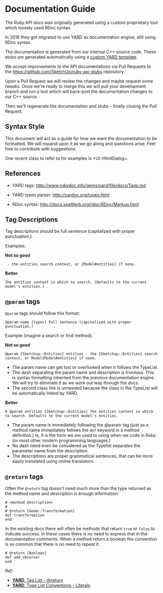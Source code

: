 # Documentation Guide

The Ruby API docs was originally generated using a custom proprietary tool which loosely used RDoc syntax.

In 2016 they got migrated to use YARD as documentation engine, still using RDoc syntax.

The documentation is generated from our internal C++ source code. These stubs are generated automatically using a [custom YARD template](https://github.com/SketchUp/sketchup-yard-template).

We accept improvements to the API documentations via Pull Requests to the https://github.com/SketchUp/ruby-api-stubs repository.

Upon a Pull Request we will review the changes and maybe request some tweaks. Once we're ready to merge this we will pull your development branch and run a tool which will back-port the documentation changes to our C++ source.

Then we'll regenerate the documentation and stubs - finally closing the Pull Request.

## Syntax Style

This document will act as a guide for how we want the documentation to be formatted. We will expand upon it as we go along and questions arise. Feel free to contribute with suggestions.

One recent class to refer to for examples is +UI::HtmlDialog+.

## References

- YARD tags: http://www.rubydoc.info/gems/yard/file/docs/Tags.md
- YARD types parser: http://yardoc.org/types.html

- RDoc syntax: http://docs.seattlerb.org/rdoc/RDoc/Markup.html


## Tag Descriptions

Tag descriptions should be full sentence (capitalized with proper punctuation.)

Examples:

**Not so good**

` - the entities search context, or {Model#entities} if none.`

**Better**

`The entities context in which to search. (Defaults to the current model's entities.)`


## `@param` tags

`@param` tags should follow this format:

`@param name [types] Full sentence (capitalized with proper punctuation.)`

Example (imagine a search or find method):

**Not so good**

`@param [Sketchup::Entities] entities - the {Sketchup::Entities} search context, or Model{Model#entities} if none.`
- The param name can get lost or overlooked when it follows the TypeList.
- The dash separating the param name and description is frivolous. This is syntax formatting inherited from the previous documentation engine. We will try to eliminate it as we work out way through the docs.
- The second class link is unneeded because the class in the TypeList will be automatically linked by YARD.

**Better**

`# @param entities [Sketchup::Entities] The entities context in which to search. Defaults to the current model's entities.`
- The param name is immediately following the @param tag (just as a method name immediately follows the `def` keyword in a method definition.) Ie, it is the form we are used to using when we code in Ruby (or most other modern programming languages.)
- No dash need even be considered as the Typelist separates the parameter name from the description.
- The descriptions are proper grammatical sentences, that can be more easily translated using online translators.


## `@return` tags

Often the `@return` tag doesn't need much more than the type returned as the method name and description is enough information:

    # <method description>
    #
    # @return [Geom::Transformation]
    def transformation
    end

In the existing docs there will often be methods that return `true` or `false` to indicate success. In these cases there is no need to express that in the documentation comments. When a method return a boolean the convention is so common that there is no need to repeat it.

    # @return [Boolean]
    def add_observer
    end

_Ref:_
* [**YARD**: Tag List - @return](http://www.rubydoc.info/gems/yard/file/docs/Tags.md#return)
* [**YARD**: Type List Conventions - Literals](http://www.rubydoc.info/gems/yard/file/docs/Tags.md#Literals)
